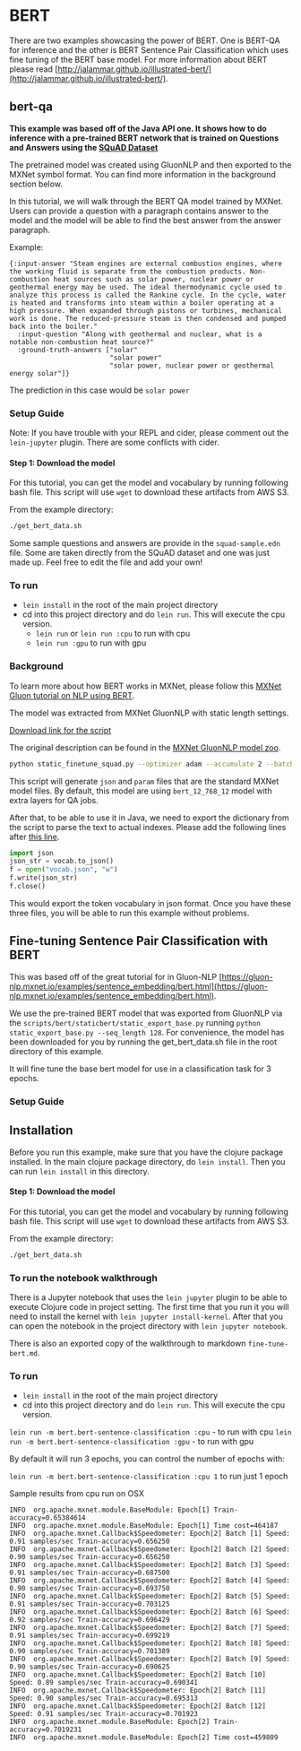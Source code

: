 <!--- Licensed to the Apache Software Foundation (ASF) under one -->
<!--- or more contributor license agreements.  See the NOTICE file -->
<!--- distributed with this work for additional information -->
<!--- regarding copyright ownership.  The ASF licenses this file -->
<!--- to you under the Apache License, Version 2.0 (the -->
<!--- "License"); you may not use this file except in compliance -->
<!--- with the License.  You may obtain a copy of the License at -->

<!---   http://www.apache.org/licenses/LICENSE-2.0 -->

<!--- Unless required by applicable law or agreed to in writing, -->
<!--- software distributed under the License is distributed on an -->
<!--- "AS IS" BASIS, WITHOUT WARRANTIES OR CONDITIONS OF ANY -->
<!--- KIND, either express or implied.  See the License for the -->
<!--- specific language governing permissions and limitations -->
<!--- under the License. -->


# BERT

There are two examples showcasing the power of BERT. One is BERT-QA for inference and the other is BERT Sentence Pair Classification which uses fine tuning of the BERT base model. For more information about BERT please read [http://jalammar.github.io/illustrated-bert/](http://jalammar.github.io/illustrated-bert/).

## bert-qa

**This example was based off of the Java API one. It shows how to do inference with a pre-trained BERT network that is trained on Questions and Answers using the [SQuAD Dataset](https://rajpurkar.github.io/SQuAD-explorer/)**

The pretrained model was created using GluonNLP and then exported to the MXNet symbol format. You can find more information in the background section below.

In this tutorial, we will walk through the BERT QA model trained by MXNet. 
Users can provide a question with a paragraph contains answer to the model and
the model will be able to find the best answer from the answer paragraph.

Example:

```
{:input-answer "Steam engines are external combustion engines, where the working fluid is separate from the combustion products. Non-combustion heat sources such as solar power, nuclear power or geothermal energy may be used. The ideal thermodynamic cycle used to analyze this process is called the Rankine cycle. In the cycle, water is heated and transforms into steam within a boiler operating at a high pressure. When expanded through pistons or turbines, mechanical work is done. The reduced-pressure steam is then condensed and pumped back into the boiler."
  :input-question "Along with geothermal and nuclear, what is a notable non-combustion heat source?"
  :ground-truth-answers ["solar"
                         "solar power"
                         "solar power, nuclear power or geothermal energy solar"]}
```

The prediction in this case would be `solar power`

### Setup Guide

Note: If you have trouble with your REPL and cider, please comment out the `lein-jupyter` plugin. There are some conflicts with cider.

#### Step 1: Download the model

For this tutorial, you can get the model and vocabulary by running following bash file. This script will use `wget` to download these artifacts from AWS S3.

From the example directory:

```bash
./get_bert_data.sh
```

Some sample questions and answers are provide in the `squad-sample.edn` file. Some are taken directly from the SQuAD dataset and one was just made up. Feel free to edit the file and add your own!


### To run

* `lein install` in the root of the main project directory
* cd into this project directory and do `lein run`. This will execute the cpu version.
  * `lein run` or `lein run :cpu` to run with cpu
  * `lein run :gpu` to run with gpu

### Background

To learn more about how BERT works in MXNet, please follow this [MXNet Gluon tutorial on NLP using BERT](https://medium.com/apache-mxnet/gluon-nlp-bert-6a489bdd3340).

The model was extracted from MXNet GluonNLP with static length settings.

[Download link for the script](https://gluon-nlp.mxnet.io/_downloads/bert.zip)

The original description can be found in the [MXNet GluonNLP model zoo](https://gluon-nlp.mxnet.io/model_zoo/bert/index.html#bert-base-on-squad-1-1).
```bash
python static_finetune_squad.py --optimizer adam --accumulate 2 --batch_size 6 --lr 3e-5 --epochs 2 --gpu 0 --export

```
This script will generate `json` and `param` files that are the standard MXNet model files.
By default, this model are using `bert_12_768_12` model with extra layers for QA jobs.

After that, to be able to use it in Java, we need to export the dictionary from the script to parse the text
to actual indexes. Please add the following lines after [this line](https://github.com/dmlc/gluon-nlp/blob/master/scripts/bert/staticbert/static_finetune_squad.py#L262).
```python
import json
json_str = vocab.to_json()
f = open("vocab.json", "w")
f.write(json_str)
f.close()
```
This would export the token vocabulary in json format.
Once you have these three files, you will be able to run this example without problems.

## Fine-tuning Sentence Pair Classification with BERT

This was based off of the great tutorial for in Gluon-NLP [https://gluon-nlp.mxnet.io/examples/sentence_embedding/bert.html](https://gluon-nlp.mxnet.io/examples/sentence_embedding/bert.html).

We use the pre-trained BERT model that was exported from GluonNLP via the `scripts/bert/staticbert/static_export_base.py` running `python static_export_base.py --seq_length 128`. For convenience, the model has been downloaded for you by running the get_bert_data.sh file in the root directory of this example.

It will fine tune the base bert model for use in a classification task for 3 epochs.


### Setup Guide


## Installation

Before you run this example, make sure that you have the clojure package installed.
In the main clojure package directory, do `lein install`. Then you can run
`lein install` in this directory.

#### Step 1: Download the model

For this tutorial, you can get the model and vocabulary by running following bash file. This script will use `wget` to download these artifacts from AWS S3.

From the example directory:

```bash
./get_bert_data.sh
```

### To run the notebook walkthrough

There is a Jupyter notebook that uses the `lein jupyter` plugin to be able to execute Clojure code in project setting. The first time that you run it you will need to install the kernel with `lein jupyter install-kernel`. After that you can open the notebook in the project directory with `lein jupyter notebook`.

There is also an exported copy of the walkthrough to markdown `fine-tune-bert.md`.


### To run

* `lein install` in the root of the main project directory
* cd into this project directory and do `lein run`. This will execute the cpu version.

`lein run -m bert.bert-sentence-classification :cpu` - to run with cpu
`lein run -m bert.bert-sentence-classification :gpu` - to run with gpu

By default it will run 3 epochs, you can control the number of epochs with:

`lein run -m bert.bert-sentence-classification :cpu 1` to run just 1 epoch


Sample results from cpu run on OSX
```
INFO  org.apache.mxnet.module.BaseModule: Epoch[1] Train-accuracy=0.65384614
INFO  org.apache.mxnet.module.BaseModule: Epoch[1] Time cost=464187
INFO  org.apache.mxnet.Callback$Speedometer: Epoch[2] Batch [1]	Speed: 0.91 samples/sec	Train-accuracy=0.656250
INFO  org.apache.mxnet.Callback$Speedometer: Epoch[2] Batch [2]	Speed: 0.90 samples/sec	Train-accuracy=0.656250
INFO  org.apache.mxnet.Callback$Speedometer: Epoch[2] Batch [3]	Speed: 0.91 samples/sec	Train-accuracy=0.687500
INFO  org.apache.mxnet.Callback$Speedometer: Epoch[2] Batch [4]	Speed: 0.90 samples/sec	Train-accuracy=0.693750
INFO  org.apache.mxnet.Callback$Speedometer: Epoch[2] Batch [5]	Speed: 0.91 samples/sec	Train-accuracy=0.703125
INFO  org.apache.mxnet.Callback$Speedometer: Epoch[2] Batch [6]	Speed: 0.92 samples/sec	Train-accuracy=0.696429
INFO  org.apache.mxnet.Callback$Speedometer: Epoch[2] Batch [7]	Speed: 0.91 samples/sec	Train-accuracy=0.699219
INFO  org.apache.mxnet.Callback$Speedometer: Epoch[2] Batch [8]	Speed: 0.90 samples/sec	Train-accuracy=0.701389
INFO  org.apache.mxnet.Callback$Speedometer: Epoch[2] Batch [9]	Speed: 0.90 samples/sec	Train-accuracy=0.690625
INFO  org.apache.mxnet.Callback$Speedometer: Epoch[2] Batch [10]	Speed: 0.89 samples/sec	Train-accuracy=0.690341
INFO  org.apache.mxnet.Callback$Speedometer: Epoch[2] Batch [11]	Speed: 0.90 samples/sec	Train-accuracy=0.695313
INFO  org.apache.mxnet.Callback$Speedometer: Epoch[2] Batch [12]	Speed: 0.91 samples/sec	Train-accuracy=0.701923
INFO  org.apache.mxnet.module.BaseModule: Epoch[2] Train-accuracy=0.7019231
INFO  org.apache.mxnet.module.BaseModule: Epoch[2] Time cost=459809
````
